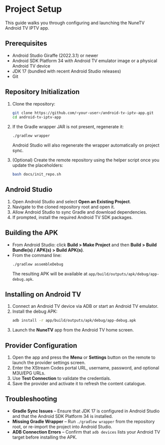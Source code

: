 # Project Setup

This guide walks you through configuring and launching the NuneTV Android TV IPTV app.

## Prerequisites

- Android Studio Giraffe (2022.3.1) or newer
- Android SDK Platform 34 with Android TV emulator image or a physical Android TV device
- JDK 17 (bundled with recent Android Studio releases)
- Git

## Repository Initialization

1. Clone the repository:
   ```bash
   git clone https://github.com/<your-user>/android-tv-iptv-app.git
   cd android-tv-iptv-app
   ```
2. If the Gradle wrapper JAR is not present, regenerate it:
   ```bash
   ./gradlew wrapper
   ```
   Android Studio will also regenerate the wrapper automatically on project sync.

3. (Optional) Create the remote repository using the helper script once you update the placeholders:
   ```bash
   bash docs/init_repo.sh
   ```

## Android Studio

1. Open Android Studio and select **Open an Existing Project**.
2. Navigate to the cloned repository root and open it.
3. Allow Android Studio to sync Gradle and download dependencies.
4. If prompted, install the required Android TV SDK packages.

## Building the APK

- From Android Studio: click **Build > Make Project** and then **Build > Build Bundle(s) / APK(s) > Build APK(s)**.
- From the command line:
  ```bash
  ./gradlew assembleDebug
  ```
  The resulting APK will be available at `app/build/outputs/apk/debug/app-debug.apk`.

## Installing on Android TV

1. Connect an Android TV device via ADB or start an Android TV emulator.
2. Install the debug APK:
   ```bash
   adb install -r app/build/outputs/apk/debug/app-debug.apk
   ```
3. Launch the **NuneTV** app from the Android TV home screen.

## Provider Configuration

1. Open the app and press the **Menu** or **Settings** button on the remote to launch the provider settings screen.
2. Enter the XStream Codes portal URL, username, password, and optional M3U/EPG URLs.
3. Use **Test Connection** to validate the credentials.
4. Save the provider and activate it to refresh the content catalogue.

## Troubleshooting

- **Gradle Sync Issues** – Ensure that JDK 17 is configured in Android Studio and that the Android SDK Platform 34 is installed.
- **Missing Gradle Wrapper** – Run `./gradlew wrapper` from the repository root, or re-import the project into Android Studio.
- **ADB Connection Errors** – Confirm that `adb devices` lists your Android TV target before installing the APK.
